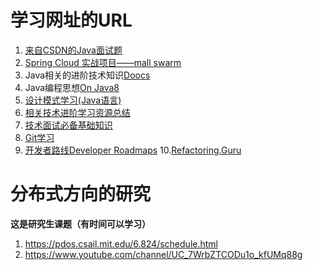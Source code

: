 # 学习网址的URL

1. [来自CSDN的Java面试题](https://thinkwon.blog.csdn.net/article/details/104390612)
2. [Spring Cloud 实战项目——mall swarm](https://github.com/macrozheng/mall-swarm)
3. Java相关的进阶技术知识[Doocs](https://doocs.github.io/#/README_CN)
4. Java编程思想[On Java8](https://lingcoder.gitee.io/onjava8/#/)
5. [设计模式学习(Java语言)](http://c.biancheng.net/view/1317.html)
6. [相关技术进阶学习资源总结](https://gitee.com/biwangsheng/mxq)
7. [技术面试必备基础知识](https://github.com/CyC2018/CS-Notes)
8. [Git学习](https://oschina.gitee.io/learn-git-branching/)
9. [开发者路线Developer Roadmaps](https://roadmap.sh/)
10.[Refactoring.Guru](https://refactoring.guru/)



# 分布式方向的研究

**这是研究生课题（有时间可以学习）**

1. https://pdos.csail.mit.edu/6.824/schedule.html
2. https://www.youtube.com/channel/UC_7WrbZTCODu1o_kfUMq88g
